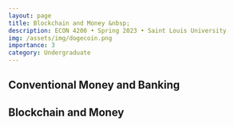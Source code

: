 ```yaml
---
layout: page
title: Blockchain and Money &nbsp;
description: ECON 4200 • Spring 2023 • Saint Louis University
img: /assets/img/dogecoin.png
importance: 3
category: Undergraduate
---
```


<div class="publications">
  <h2 class="topic">Conventional Money and Banking</h2>
</div>

<div class="publications">
  <h2 class="topic">Blockchain and Money</h2>
</div>
